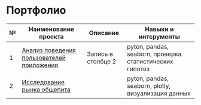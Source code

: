 # Портфолио

|№|Наименование проекта|Описание|Навыки и интсрументы|
|-|-|--------|---|
|1|[Анализ поведения пользователей приложения](https://github.com/Svyazhina/Edu/tree/main/Project_1)|Запись в столбце 2|pyton, pandas, seaborn, проверка статистических гипотез|
|2|[Исследование рынка общепита](https://github.com/Svyazhina/Portfolio/tree/main/Project_2)| |pyton, pandas, seaborn, plotly, визуализация данных |


